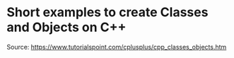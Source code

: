 # Short examples to create Classes and Objects on C++
Source:
https://www.tutorialspoint.com/cplusplus/cpp_classes_objects.htm
